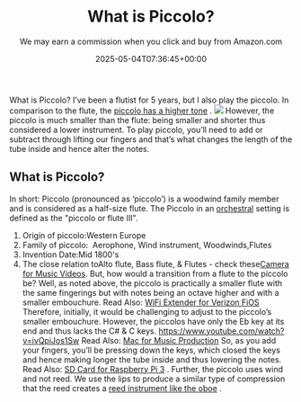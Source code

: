 ﻿---
author: We may earn a commission when you click and buy from Amazon.com
layout: post
title: What is Piccolo?
date: '2025-05-04T07:36:45+00:00'
categories:
- Recording
tags: []
slug: /what-is-piccolo/
lastmod: 2025-05-07T12:21:29+03:00
---

What is Piccolo? I’ve been a flutist for 5 years, but I also play the piccolo. In comparison to the flute, the
[piccolo has a higher tone](https://en.wikipedia.org/wiki/Piccolo)
.
![](/assets/img/img/)
However, the piccolo is much smaller than the flute: being smaller and shorter thus considered a lower instrument.
To play piccolo, you’ll need to add or subtract through lifting our fingers and that’s what changes the length of the tube inside and hence alter the notes.
## What is Piccolo?
In short: Piccolo (pronounced as ‘piccolo’) is a woodwind family member and is considered as a half-size flute. The Piccolo in an
[orchestral](https://en.wikipedia.org/wiki/Orchestra)
setting is defined as the "piccolo or flute III".
1. Origin of piccolo:Western Europe
2. Family of piccolo:  Aerophone, Wind instrument, Woodwinds,Flutes
3. Invention Date:Mid 1800's
4. The close relation toAlto flute, Bass flute, & Flutes - check these[Camera for Music Videos](https://pestpolicy.com/best-camera-for-music-videos/).
But, how would a transition from a flute to the piccolo be? Well, as noted above, the piccolo is practically a smaller flute with the same fingerings but with notes being an octave higher and with a smaller embouchure.
Read Also:
[WiFi Extender for Verizon FiOS](https://pestpolicy.com/best-wifi-extender-for-verizon-fios/)
Therefore, initially, it would be challenging to adjust to the piccolo’s smaller embouchure. However, the piccolos have only the Eb key at its end and thus lacks the C# & C keys.
https://www.youtube.com/watch?v=ivQpiJos1Sw
Read Also:
[Mac for Music Production](https://pestpolicy.com/best-mac-for-music-production/)
So, as you add your fingers, you’ll be pressing down the keys, which closed the keys and hence making longer the tube inside and thus lowering the notes. Read Also:
[SD Card for Raspberry Pi 3](https://pestpolicy.com/best-sd-card-for-raspberry-pi-3/)
.
Further, the piccolo uses wind and not reed. We use the lips to produce a similar type of compression that the reed creates a
[reed instrument like the oboe](https://pestpolicy.com/what-is-an-oboe/)
.